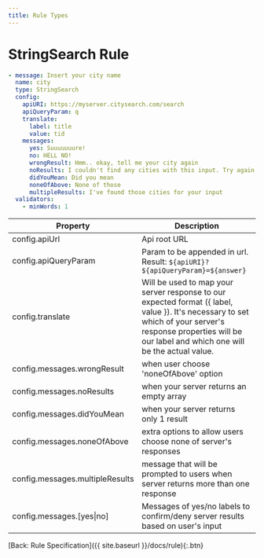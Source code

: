 ```yaml
---
title: Rule Types
---
```


# StringSearch Rule
```yaml
- message: Insert your city name
  name: city
  type: StringSearch
  config:
    apiURI: https://myserver.citysearch.com/search
    apiQueryParam: q
    translate:
      label: title
      value: tid
    messages:
      yes: Suuuuuuure!
      no: HELL NO!
      wrongResult: Hmm.. okay, tell me your city again
      noResults: I couldn't find any cities with this input. Try again
      didYouMean: Did you mean
      noneOfAbove: None of those
      multipleResults: I've found those cities for your input
  validators:
    - minWords: 1
```

| Property | Description |
|----------|-------------|
| config.apiUrl | Api root URL
| config.apiQueryParam | Param to be appended in url. Result: `${apiURI}?${apiQueryParam}=${answer}`
| config.translate | Will be used to map your server response to our expected format ({ label, value }). It's necessary to set which of your server's response properties will be our label and which one will be the actual value.
| config.messages.wrongResult | when user choose 'noneOfAbove' option
| config.messages.noResults | when your server returns an empty array
| config.messages.didYouMean | when your server returns only 1 result
| config.messages.noneOfAbove | extra options to allow users choose none of server's responses
| config.messages.multipleResults | message that will be prompted to users when server returns more than one response
| config.messages.[yes\|no] | Messages of yes/no labels to confirm/deny server results based on user's input


[Back: Rule Specification]({{ site.baseurl }}/docs/rule){:.btn}
